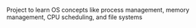 Project to learn OS concepts like process management, memory management, CPU scheduling, and file systems
